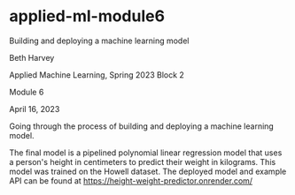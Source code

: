 # applied-ml-module6
Building and deploying a machine learning model

Beth Harvey

Applied Machine Learning, Spring 2023 Block 2

Module 6

April 16, 2023

Going through the process of building and deploying a machine learning model.

The final model is a pipelined polynomial linear regression model that uses a person's height in centimeters to predict their weight in kilograms.
This model was trained on the Howell dataset.
The deployed model and example API can be found at https://height-weight-predictor.onrender.com/
